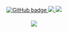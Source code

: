 <p align="center">
  <a href="https://github.com/codingo?tab=followers">
    <img src="https://img.shields.io/github/followers/codingo?label=Followers&logo=GitHub&style=for-the-badge" alt="GitHub badge" />
  </a>
  <a href="http://twitter.com/codingo_">
    <img src="https://img.shields.io/twitter/follow/codingo_?label=Twitter&logo=twitter&style=for-the-badge" />
  </a>
  <a href="https://www.youtube.com/watch?v=iLFkxAmwXF0?sub_confirmation=1">
    <img src="https://img.shields.io/youtube/channel/views/UCUfO02gdMDXgOJWdv_jiLMg?label=YouTube&logo=YouTube&style=for-the-badge" />
  </a>
</p>
<h4 align="center"><img src="https://github-readme-stats.vercel.app/api?username=codingo&show_icons=true&theme=tokyonight" /></h4>
